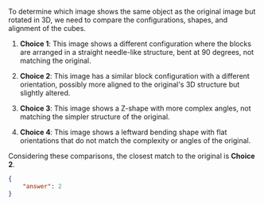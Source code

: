 To determine which image shows the same object as the original image but rotated in 3D, we need to compare the configurations, shapes, and alignment of the cubes.

1. **Choice 1**: This image shows a different configuration where the blocks are arranged in a straight needle-like structure, bent at 90 degrees, not matching the original.

2. **Choice 2**: This image has a similar block configuration with a different orientation, possibly more aligned to the original's 3D structure but slightly altered.

3. **Choice 3**: This image shows a Z-shape with more complex angles, not matching the simpler structure of the original.

4. **Choice 4**: This image shows a leftward bending shape with flat orientations that do not match the complexity or angles of the original.

Considering these comparisons, the closest match to the original is **Choice 2**.

```json
{
    "answer": 2
}
```